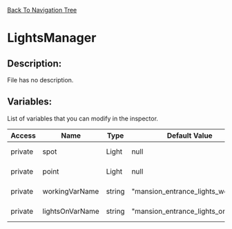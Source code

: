 [Back To Navigation Tree](https://wesleywh.github.io/githubpages/docs/navigation.html)
# LightsManager

## Description:
File has no description.

## Variables:
List of variables that you can modify in the inspector.

|Access|Name|Type|Default Value|Description|
|---|---|---|---|---|
|private|spot|Light|null|No description.|
|private|point|Light|null|No description.|
|private|workingVarName|string|"mansion_entrance_lights_working"|No description.|
|private|lightsOnVarName|string|"mansion_entrance_lights_on"|No description.|
